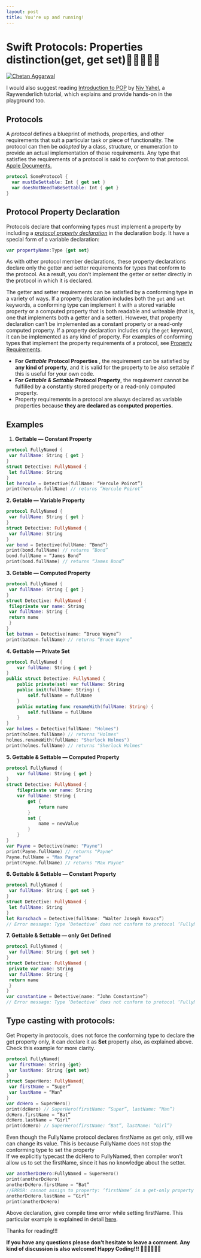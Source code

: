 ```yaml
---
layout: post
title: You're up and running!
---
```


# Swift Protocols: Properties distinction(get, get set)🏃🏻‍♀️🏃🏻

[![Chetan Aggarwal](https://miro.medium.com/fit/c/96/96/1*jcaljTwAZ5cKY91bZFHq5A.jpeg)](https://medium.com/@chetan15aga?source=post_page-----32a34a7f16e9--------------------------------)

I would also suggest reading [Introduction to POP](https://www.raywenderlich.com/148448/introducing-protocol-oriented-programming) by [Niv Yahel](https://www.raywenderlich.com/u/nivivon), a Raywenderlich tutorial, which explains and provide hands-on in the playground too.

## Protocols

A *protocol* defines a blueprint of methods, properties, and other requirements that suit a particular task or piece of functionality. The protocol can then be *adopted* by a class, structure, or enumeration to provide an actual implementation of those requirements. Any type that satisfies the requirements of a protocol is said to *conform* to that protocol. [Apple Documents.](https://developer.apple.com/library/content/documentation/Swift/Conceptual/Swift_Programming_Language/Protocols.html)

```swift
protocol SomeProtocol {  
  var mustBeSettable: Int { get set }  
  var doesNotNeedToBeSettable: Int { get }  
}
```

## Protocol Property Declaration

Protocols declare that conforming types must implement a property by including a [*protocol property declaration*](https://developer.apple.com/library/content/documentation/Swift/Conceptual/Swift_Programming_Language/Declarations.html) in the declaration body. It have a special form of a variable declaration:

```swift
var propertyName:Type {get set}
```

As with other protocol member declarations, these property declarations declare only the getter and setter requirements for types that conform to the protocol. As a result, you don’t implement the getter or setter directly in the protocol in which it is declared.

The getter and setter requirements can be satisfied by a conforming type in a variety of ways. If a property declaration includes both the `get` and `set` keywords, a conforming type can implement it with a stored variable property or a computed property that is both readable and writeable (that is, one that implements both a getter and a setter). However, that property declaration can’t be implemented as a constant property or a read-only computed property. If a property declaration includes only the `get` keyword, it can be implemented as any kind of property. For examples of conforming types that implement the property requirements of a protocol, see [Property Requirements](https://developer.apple.com/library/content/documentation/Swift/Conceptual/Swift_Programming_Language/Protocols.html#//apple_ref/doc/uid/TP40014097-CH25-ID269).

-   **For** ***Gettable*** **Protocol Properties** , the requirement can be satisfied by **any kind of property**, and it is valid for the property to be also settable if this is useful for your own code.
-   **For *Gettable & Settable* Protocol Property**, the requirement cannot be fulfilled by a constantly stored property or a read-only computed property.
-   Property requirements in a protocol are always declared as variable properties because **they are declared as computed properties.**

## Examples

1.  **Gettable — Constant Property**

```swift
protocol FullyNamed {  
 var fullName: String { get }  
}  
struct Detective: FullyNamed {  
 let fullName: String  
}  
let hercule = Detective(fullName: “Hercule Poirot”)  
print(hercule.fullName) // returns “Hercule Poirot”
```

**2\. Getable — Variable Property**
```swift
protocol FullyNamed {  
 var fullName: String { get }  
}  
struct Detective: FullyNamed {  
 var fullName: String  
}  
var bond = Detective(fullName: “Bond”)  
print(bond.fullName) // returns “Bond”  
bond.fullName = “James Bond”  
print(bond.fullName) // returns “James Bond”
```
**3\. Getable — Computed Property**
```swift
protocol FullyNamed {  
 var fullName: String { get }  
}  
struct Detective: FullyNamed {  
 fileprivate var name: String  
 var fullName: String {  
 return name  
 }  
}  
let batman = Detective(name: “Bruce Wayne”)  
print(batman.fullName) // returns “Bruce Wayne”
```
**4\. Gettable — Private Set**
```swift
protocol FullyNamed {  
    var fullName: String { get }  
}  
public struct Detective: FullyNamed {  
    public private(set) var fullName: String  
    public init(fullName: String) {  
        self.fullName = fullName  
    }     
    public mutating func renameWith(fullName: String) {  
        self.fullName = fullName  
    }  
}  
var holmes = Detective(fullName: "Holmes")  
print(holmes.fullName) // returns "Holmes"  
holmes.renameWith(fullName: "Sherlock Holmes")  
print(holmes.fullName) // returns "Sherlock Holmes"
```
**5\. Gettable & Settable — Computed Property**
```swift
protocol FullyNamed {  
    var fullName: String { get }  
}  
struct Detective: FullyNamed {  
    fileprivate var name: String  
    var fullName: String {  
        get {  
            return name  
        }  
        set {  
            name = newValue  
        }  
    }  
}  
var Payne = Detective(name: "Payne")  
print(Payne.fullName) // returns "Payne"  
Payne.fullName = "Max Payne"  
print(Payne.fullName) // returns "Max Payne"
```
**6\. Gettable & Settable — Constant Property**
```swift
protocol FullyNamed {  
 var fullName: String { get set }  
}  
struct Detective: FullyNamed {  
 let fullName: String  
}  
let Rorschach = Detective(fullName: “Walter Joseph Kovacs”)  
// Error message: Type ‘Detective’ does not conform to protocol ‘FullyNamed’
```
**7\. Gettable & Settable — only Get Defined**
```swift
protocol FullyNamed {  
 var fullName: String { get set }  
}  
struct Detective: FullyNamed {  
 private var name: String  
 var fullName: String {  
 return name  
 }  
}  
var constantine = Detective(name: “John Constantine”)  
// Error message: Type ‘Detective’ does not conform to protocol ‘FullyNamed’
```
## Type casting with protocols:

Get Property in protocols, does not force the conforming type to declare the get property only, it can declare it as **Set** property also, as explained above. Check this example for more clarity.
```swift
protocol FullyNamed{  
 var firstName: String {get}  
 var lastName: String {get set}  
}  
struct SuperHero: FullyNamed{  
 var firstName = “Super”  
 var lastName = “Man”  
}  
var dcHero = SuperHero()  
print(dcHero) // SuperHero(firstName: “Super”, lastName: “Man”)  
dcHero.firstName = “Bat”  
dcHero.lastName = “Girl”  
print(dcHero) // SuperHero(firstName: “Bat”, lastName: “Girl”)
```
Even though the FullyName protocol declares firstName as get only, still we can change its value. This is because FullyName does not stop the conforming type to set the property  
If we explicitly typecast the dcHero to FullyNamed, then compiler won’t allow us to set the firstName, since it has no knowledge about the setter.
```swift
var anotherDcHero:FullyNamed = SuperHero()  
print(anotherDcHero)  
anotherDcHero.firstName = “Bat”   
//ERROR: cannot assign to property: ‘firstName’ is a get-only property  
anotherDcHero.lastName = “Girl”  
print(anotherDcHero)
```
Above declaration, give compile time error while setting firstName. This particular example is explained in detail [here](https://vishal-singh-panwar.github.io/SwiftProtocols/).

Thanks for reading!!!

**If you have any questions please don’t hesitate to leave a comment. Any kind of discussion is also welcome! Happy Coding!!! 💚💚💚💚💚💚**